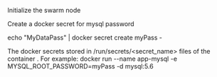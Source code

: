 
Initialize the swarm node



Create a docker secret for mysql password

echo "MyDataPass" | docker secret create myPass -


The docker secrets stored in /run/secrets/<secret_name> files of the container
. For example:
docker run --name app-mysql -e MYSQL_ROOT_PASSWORD=myPass -d mysql:5.6


